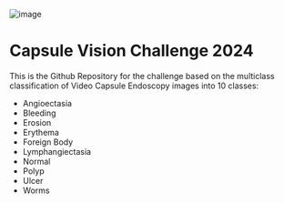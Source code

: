 ![image](https://github.com/user-attachments/assets/2050c0f9-a93c-4a68-8121-e34e786aa517)
# Capsule Vision Challenge 2024
This is the Github Repository for the challenge based on the multiclass classification of Video Capsule Endoscopy images into 10 classes:

- Angioectasia
- Bleeding
- Erosion
- Erythema
- Foreign Body
- Lymphangiectasia
- Normal
- Polyp
- Ulcer
- Worms
  
